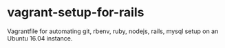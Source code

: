 # vagrant-setup-for-rails
Vagrantfile for automating git, rbenv, ruby, nodejs, rails, mysql setup on an Ubuntu 16.04 instance.
